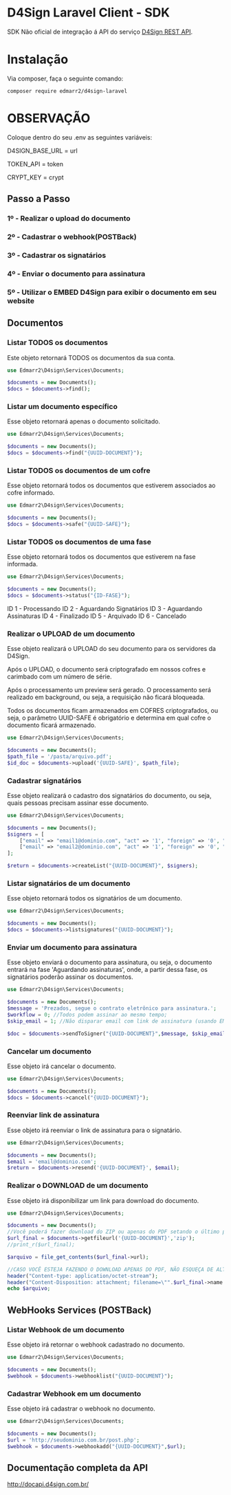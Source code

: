 # D4Sign Laravel Client - SDK

SDK Não oficial de integração á API do serviço [D4Sign REST API](http://docapi.d4sign.com.br/).

# Instalação

Via composer, faça o seguinte comando: 

```shell script
composer require edmarr2/d4sign-laravel
```

# OBSERVAÇÃO
Coloque dentro do seu .env as seguintes variáveis:

D4SIGN_BASE_URL = url


TOKEN_API = token


CRYPT_KEY = crypt

## Passo a Passo

### 1º - Realizar o upload do documento
### 2º - Cadastrar o webhook(POSTBack)
### 3º - Cadastrar os signatários
### 4º - Enviar o documento para assinatura
### 5º - Utilizar o EMBED D4Sign para exibir o documento em seu website

## Documentos

### Listar TODOS os documentos

Este objeto retornará TODOS os documentos da sua conta.

```php
use Edmarr2\D4sign\Services\Documents;

$documents = new Documents();
$docs = $documents->find();
```

### Listar um documento específico

Esse objeto retornará apenas o documento solicitado.

```php
use Edmarr2\D4sign\Services\Documents;

$documents = new Documents();
$docs = $documents->find("{UUID-DOCUMENT}");
```

### Listar TODOS os documentos de um cofre

Esse objeto retornará todos os documentos que estiverem associados ao cofre informado.

```php
use Edmarr2\D4sign\Services\Documents;

$documents = new Documents();
$docs = $documents->safe("{UUID-SAFE}");
```

### Listar TODOS os documentos de uma fase

Esse objeto retornará todos os documentos que estiverem na fase informada.

```php
use Edmarr2\D4sign\Services\Documents;

$documents = new Documents();
$docs = $documents->status("{ID-FASE}");
```

ID 1 - Processando
ID 2 - Aguardando Signatários
ID 3 - Aguardando Assinaturas
ID 4 - Finalizado
ID 5 - Arquivado
ID 6 - Cancelado


### Realizar o UPLOAD de um documento

Esse objeto realizará o UPLOAD do seu documento para os servidores da D4Sign.

Após o UPLOAD, o documento será criptografado em nossos cofres e carimbado com um número de série.

Após o processamento um preview será gerado. O processamento será realizado em background, ou seja, a requisição não ficará bloqueada.

Todos os documentos ficam armazenados em COFRES criptografados, ou seja, o parâmetro UUID-SAFE é obrigatório e determina em qual cofre o documento ficará armazenado.

```php
use Edmarr2\D4sign\Services\Documents;

$documents = new Documents();
$path_file = '/pasta/arquivo.pdf';
$id_doc = $documents->upload('{UUID-SAFE}', $path_file);
```

### Cadastrar signatários

Esse objeto realizará o cadastro dos signatários do documento, ou seja, quais pessoas precisam assinar esse documento.

```php
use Edmarr2\D4sign\Services\Documents;

$documents = new Documents();
$signers = [
    ["email" => "email1@dominio.com", "act" => '1', "foreign" => '0', "certificadoicpbr" => '0', "assinatura_presencial" => '0', "embed_methodauth" => 'email', "embed_smsnumber" => ''],
    ["email" => "email2@dominio.com", "act" => '1', "foreign" => '0', "certificadoicpbr" => '0',"assinatura_presencial" => '0', "embed_methodauth" => 'sms', "embed_smsnumber" => '+5511953020202']
];

$return = $documents->createList("{UUID-DOCUMENT}", $signers);
```

### Listar signatários de um documento

Esse objeto retornará todos os signatários de um documento.

```php
use Edmarr2\D4sign\Services\Documents;

$documents = new Documents();
$docs = $documents->listsignatures("{UUID-DOCUMENT}");
```

### Enviar um documento para assinatura

Esse objeto enviará o documento para assinatura, ou seja, o documento entrará na fase 'Aguardando assinaturas', onde, a partir dessa fase, os signatários poderão assinar os documentos.

```php
use Edmarr2\D4sign\Services\Documents;

$documents = new Documents();
$message = 'Prezados, segue o contrato eletrônico para assinatura.';
$workflow = 0; //Todos podem assinar ao mesmo tempo;
$skip_email = 1; //Não disparar email com link de assinatura (usando EMBED ou Assinatura Presencial);

$doc = $documents->sendToSigner("{UUID-DOCUMENT}",$message, $skip_email, $workflow);
```

### Cancelar um documento

Esse objeto irá cancelar o documento.

```php
use Edmarr2\D4sign\Services\Documents;

$documents = new Documents();
$docs = $documents->cancel("{UUID-DOCUMENT}");
```

### Reenviar link de assinatura

Esse objeto irá reenviar o link de assinatura para o signatário.

```php
use Edmarr2\D4sign\Services\Documents;

$documents = new Documents();
$email = 'email@dominio.com';
$return = $documents->resend('{UUID-DOCUMENT}', $email);
```

### Realizar o DOWNLOAD de um documento

Esse objeto irá disponibilizar um link para download do documento.

```php
use Edmarr2\D4sign\Services\Documents;

$documents = new Documents();
//Você poderá fazer download do ZIP ou apenas do PDF setando o último parametro.
$url_final = $documents->getfileurl('{UUID-DOCUMENT}','zip');
//print_r($url_final);

$arquivo = file_get_contents($url_final->url);

//CASO VOCÊ ESTEJA FAZENDO O DOWNLOAD APENAS DO PDF, NÃO ESQUEÇA DE ALTERAR O CONTENT-TYPE PARA application/pdf E O NOME DO ARQUIVO PARA .PDF
header("Content-type: application/octet-stream");
header("Content-Disposition: attachment; filename=\"".$url_final->name.".zip"."\"");
echo $arquivo;
```

## WebHooks Services (POSTBack)

### Listar Webhook de um documento

Esse objeto irá retornar o webhook cadastrado no documento.

```php
use Edmarr2\D4sign\Services\Documents;

$documents = new Documents();
$webhook = $documents->webhooklist("{UUID-DOCUMENT}");
```

### Cadastrar Webhook em um documento

Esse objeto irá cadastrar o webhook no documento.

```php
use Edmarr2\D4sign\Services\Documents;

$documents = new Documents();
$url = 'http://seudominio.com.br/post.php';
$webhook = $documents->webhookadd("{UUID-DOCUMENT}",$url);
```

## Documentação completa da API

http://docapi.d4sign.com.br/
